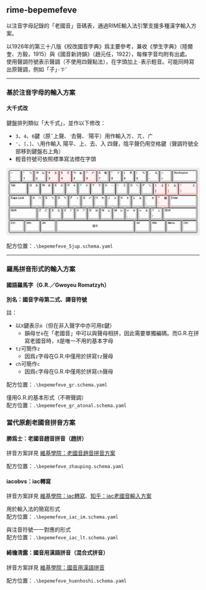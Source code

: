 
## rime-bepemefeve

以注音字母記錄的「老國音」音碼表，通過RIME輸入法引擎支援多種漢字輸入方案。

以1926年的第三十八版《校改國音字典》爲主要參考，兼收《學生字典》（陸爾奎、方毅，1915）與《國音新詩韻》（趙元任，1922），每條字音均附有出處。\
使用聲調符號表示聲調（不使用四聲點法），在字頭加上`·`表示輕音。可能同時寫出原聲調，例如「子」`·ㄗˇ`

-----

### 基於注音字母的輸入方案
#### 大千式改
鍵盤排列類似「大千式」，並作以下修改：
- `3`、`4`、`6`鍵（原`ˇ`上聲、`ˋ`去聲、`ˊ`陽平）用作輸入ㄪ、ㄫ、ㄬ
- `'`、`[`、`]`、`\`用作輸入 陽平、上、去、入 四聲，陰平聲仍用空格鍵（聲調符號全部移到鍵盤右上角）
- 輕音符號可依照標準寫法標在字頭

![鍵盤排列：大千式改](asssets/keyboard-layout-bepemefeve-5jup.png)

配方位置：`.\bepemefeve_5jup.schema.yaml`

-----

### 羅馬拼音形式的輸入方案
#### 國語羅馬字（G.R.／Gwoyeu Romatzyh）
__別名：國音字母第二式、譯音符號__

註：
- 以`X`鍵表示`è`（但在非入聲字中亦可用`E`鍵）
  * 韻母ㄝ`è`在「老國音」中可以與聲母相拼，因此需要單獨編碼。而G.R.在拼寫老國音時，`X`是唯一不用的基本字母
- `tz`可簡作`z`
  * 因爲`z`字母在G.R.中僅用於拼寫`tz`聲母
- `ch`可簡作`c`
  * 因爲`c`字母在G.R.中僅用於拼寫`ch`聲母

配方位置：`.\bepemefeve_gr.schema.yaml`

僅用G.R.的基本形式（不帶聲調）\
配方位置：`.\bepemefeve_gr_atonal.schema.yaml`

### 當代原創老國音拼音方案

#### 勝爲士：老國音趙音拼音（趙拼）
拼音方案詳見 [維基學院：老國音趙音拼音方案](https://zh.wikiversity.org/wiki/原創老國音拼音方案/老國音趙音拼音方案)

配方位置：`.\bepemefeve_zhauping.schema.yaml`

#### iacobvs：iac轉寫
拼音方案詳見 [維基學院：iac轉寫](https://zh.wikiversity.org/wiki/原創老國音拼音方案/iac轉寫)、[知乎：iac老國音輸入方案](https://zhuanlan.zhihu.com/p/21674298)

用於輸入法的簡寫形式\
配方位置：`.\bepemefeve_iac_im.schema.yaml`

與注音符號一一對應的形式\
配方位置：`.\bepemefeve_iac_lt.schema.yaml`

#### 綺檐淸露：國音用漢語拼音（混合式拼音）
拼音方案詳見 [維基學院：國音用漢語拼音](https://zh.wikiversity.org/wiki/原創老國音拼音方案/國音用漢語拼音)

配方位置：`.\bepemefeve_huenhoshi.schema.yaml`
